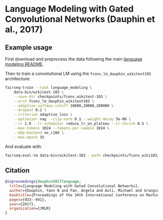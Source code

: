 # Language Modeling with Gated Convolutional Networks (Dauphin et al., 2017)

## Example usage

First download and preprocess the data following the main [language modeling README](README.md).

Then to train a convolutional LM using the `fconv_lm_dauphin_wikitext103`
architecture:
```bash
fairseq-train --task language_modeling \
    data-bin/wikitext-103 \
    --save-dir checkpoints/fconv_wikitext-103 \
    --arch fconv_lm_dauphin_wikitext103 \
    --adaptive-softmax-cutoff 10000,20000,200000 \
    --dropout 0.2 \
    --criterion adaptive_loss \
    --optimizer nag --clip-norm 0.1 --weight-decay 5e-06 \
    --lr 1.0 --lr-scheduler reduce_lr_on_plateau --lr-shrink 0.5 \
    --max-tokens 1024 --tokens-per-sample 1024 \
    --ddp-backend no_c10d \
    --max-epoch 35
```

And evaluate with:
```bash
fairseq-eval-lm data-bin/wikitext-103 --path checkpoints/fconv_wiki103/checkpoint_best.pt
```

## Citation

```bibtex
@inproceedings{dauphin2017language,
  title={Language Modeling with Gated Convolutional Networks},
  author={Dauphin, Yann N and Fan, Angela and Auli, Michael and Grangier, David},
  booktitle={Proceedings of the 34th International Conference on Machine Learning-Volume 70},
  pages={933--941},
  year={2017},
  organization={JMLR}
}
```
